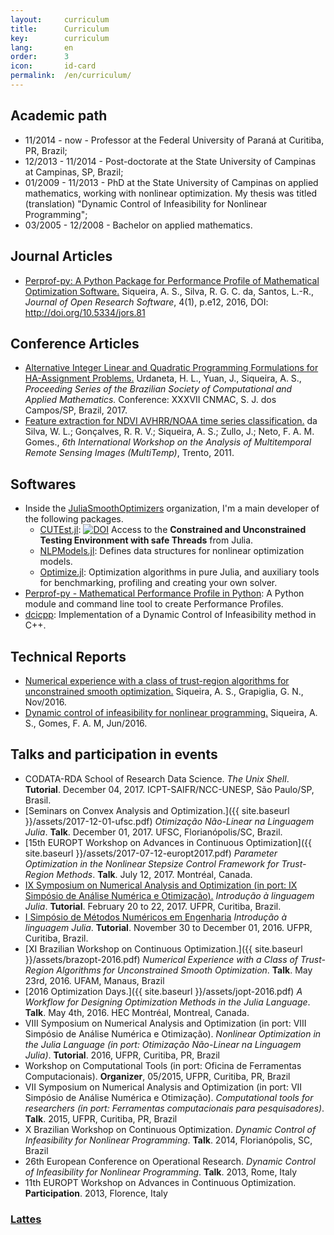 ```yaml
---
layout:     curriculum
title:      Curriculum
key:        curriculum
lang:       en
order:      3
icon:       id-card
permalink:  /en/curriculum/
---
```


## Academic path

  - 11/2014 - now - Professor at the Federal University of Paraná at Curitiba,
  PR, Brazil;
  - 12/2013 - 11/2014 - Post-doctorate at the State University of Campinas at
  Campinas, SP, Brazil;
  - 01/2009 - 11/2013 - PhD at the State University of Campinas on applied
  mathematics, working with nonlinear optimization. My thesis was titled
  (translation) "Dynamic Control of Infeasibility for Nonlinear
  Programming";
  - 03/2005 - 12/2008 - Bachelor on applied mathematics.

## Journal Articles

  - [Perprof-py: A Python Package for Performance Profile of Mathematical
    Optimization Software.](http://doi.org/10.5334/jors.81)
    Siqueira, A. S., Silva, R. G. C. da, Santos, L.-R.,
    _Journal of Open Research Software_, 4(1), p.e12, 2016,
    DOI: http://doi.org/10.5334/jors.81

## Conference Articles

  - [Alternative Integer Linear and Quadratic Programming Formulations
    for HA-Assignment Problems.](https://doi.org/10.5540/03.2018.006.01.0311)
    Urdaneta, H. L., Yuan, J., Siqueira, A. S.,
    _Proceeding Series of the Brazilian Society of Computational and
    Applied Mathematics._
    Conference: XXXVII CNMAC, S. J. dos Campos/SP, Brazil, 2017.
  - [Feature extraction for NDVI AVHRR/NOAA time series
    classification.](http://dx.doi.org/10.1109/Multi-Temp.2011.6005091)
    da Silva, W. L.; Gonçalves, R. R. V.; Siqueira, A. S.; Zullo, J.; Neto, F.
    A. M. Gomes.,
    _6th International Workshop on the Analysis of Multitemporal Remote Sensing
    Images (MultiTemp)_, Trento, 2011.

## Softwares

  - Inside the [JuliaSmoothOptimizers](https://juliasmoothoptimizers.github.io)
    organization, I'm a main developer of the following packages.
    - [CUTEst.jl](https://github.com/JuliaSmoothOptimizers/CUTEst.jl):
      [![DOI](https://zenodo.org/badge/DOI/10.5281/zenodo.1188852.svg)](https://doi.org/10.5281/zenodo.1188852)
      Access to the **Constrained and Unconstrained Testing Environment with
      safe Threads** from Julia.
    - [NLPModels.jl](https://github.com/JuliaSmoothOptimizers/NLPModels.jl):
      Defines data structures for nonlinear optimization models.
    - [Optimize.jl](https://github.com/JuliaSmoothOptimizers/Optimize.jl):
      Optimization algorithms in pure Julia, and auxiliary tools for
      benchmarking, profiling and creating your own solver.
  - [Perprof-py - Mathematical Performance Profile in
    Python](https://ufpr-opt.github.io/perprof-py):
    A Python module and command line tool to create Performance Profiles.
  - [dcicpp](https://github.com/abelsiqueira/dcicpp):
    Implementation of a Dynamic Control of Infeasibility method in C++.

## Technical Reports

  - [Numerical experience with a class of trust-region algorithms for
    unconstrained smooth
    optimization.](http://www.optimization-online.org/DB_HTML/2016/11/5721.html)
    Siqueira, A. S., Grapiglia, G. N., Nov/2016.
  - [Dynamic control of infeasibility for nonlinear
    programming.](http://www.ime.unicamp.br/sites/default/files/rp11-16.pdf)
    Siqueira, A. S., Gomes, F. A. M, Jun/2016.

## Talks and participation in events

  - CODATA-RDA School of Research Data Science.
    _The Unix Shell_.
    **Tutorial**. December 04, 2017. ICPT-SAIFR/NCC-UNESP,
    São Paulo/SP, Brasil.
  - [Seminars on Convex Analysis and Optimization.]({{ site.baseurl }}/assets/2017-12-01-ufsc.pdf)
    _Otimização Não-Linear na Linguagem Julia_.
    **Talk**. December 01, 2017. UFSC, Florianópolis/SC, Brazil.
  - [15th EUROPT Workshop on Advances in Continuous Optimization]({{ site.baseurl }}/assets/2017-07-12-europt2017.pdf)
    _Parameter Optimization in the Nonlinear Stepsize Control Framework for Trust-Region Methods_.
    **Talk**. July 12, 2017. Montréal, Canada.
  - [IX Symposium on Numerical Analysis and Optimization (in port: IX Simpósio de Análise Numérica e Otimização).](https://github.com/abelsiqueira/julia-simposio2017)
    _Introdução à linguagem Julia_.
    **Tutorial**. February 20 to 22, 2017. UFPR, Curitiba, Brazil.
  - [I Simpósio de Métodos Numéricos em
    Engenharia](https://github.com/abelsiqueira/smne-2016-julia)
    _Introdução à linguagem Julia_.
    **Tutorial**. November 30 to December 01, 2016. UFPR, Curitiba, Brazil.
  - [XI Brazilian Workshop on Continuous Optimization.]({{ site.baseurl
    }}/assets/brazopt-2016.pdf)
    _Numerical Experience with a Class of Trust-Region Algorithms for
    Unconstrained Smooth Optimization_.
    **Talk**. May 23rd, 2016. UFAM, Manaus, Brazil
  - [2016 Optimization Days.]({{ site.baseurl }}/assets/jopt-2016.pdf)
    _A Workflow for Designing Optimization Methods in the Julia Language_.
    **Talk**. May 4th, 2016. HEC Montréal, Montreal, Canada.
  - VIII Symposium on Numerical Analysis and Optimization (in port: VIII Simpósio
    de Análise Numérica e Otimização).
    _Nonlinear Optimization in the Julia Language (in port: Otimização
    Não-Linear na Linguagem Julia)_.
    **Tutorial**. 2016, UFPR, Curitiba, PR, Brazil
  - Workshop on Computational Tools (in port: Oficina de Ferramentas
    Computacionais). **Organizer**, 05/2015, UFPR, Curitiba, PR, Brazil
  - VII Symposium on Numerical Analysis and Optimization (in port: VII Simpósio
    de Análise Numérica e Otimização).
    _Computational tools for researchers (in port: Ferramentas computacionais
    para pesquisadores)_.
    **Talk**. 2015, UFPR, Curitiba, PR, Brazil
  - X Brazilian Workshop on Continuous Optimization.
    _Dynamic Control of Infeasibility for Nonlinear Programming_.
    **Talk**. 2014, Florianópolis, SC, Brazil
  - 26th European Conference on Operational Research.
    _Dynamic Control of Infeasibility for Nonlinear Programming_.
    **Talk**. 2013, Rome, Italy
  - 11th EUROPT Workshop on Advances in Continuous Optimization.
    **Participation**. 2013, Florence, Italy

### [Lattes](http://lattes.cnpq.br/2986958029448752)

